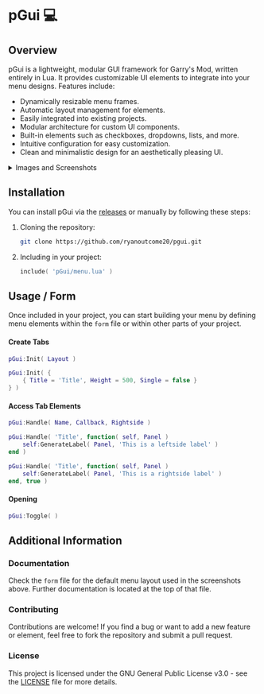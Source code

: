 # pGui 💻

## Overview

pGui is a lightweight, modular GUI framework for Garry's Mod, written entirely in Lua. It provides customizable UI elements to integrate into your menu designs. Features include:
  * Dynamically resizable menu frames.
  * Automatic layout management for elements.
  * Easily integrated into existing projects.
  * Modular architecture for custom UI components.
  * Built-in elements such as checkboxes, dropdowns, lists, and more.
  * Intuitive configuration for easy customization.
  * Clean and minimalistic design for an aesthetically pleasing UI.

<details>
  <summary>Images and Screenshots</summary>
  
  ![Framework Image #1](https://i.imgur.com/J51umuG.png)
  ![Framework Image #2](https://i.imgur.com/rf5vvaf.png)
  ![Framework Image #3](https://i.imgur.com/NAkpLWi.png)
  ![Framework Image #4](https://i.imgur.com/SC4OOpA.png)
</details>

## Installation

You can install pGui via the [releases](https://github.com/ryanoutcome20/pGui/releases/) or manually by following these steps:

1. Cloning the repository:
   ```bash
   git clone https://github.com/ryanoutcome20/pgui.git
   ```
2. Including in your project:
   ```lua
   include( 'pGui/menu.lua' )
   ```

## Usage / Form

Once included in your project, you can start building your menu by defining menu elements within the `form` file or within other parts of your project.

#### Create Tabs
```lua
pGui:Init( Layout )

pGui:Init( {
    { Title = 'Title', Height = 500, Single = false }
} )
```

#### Access Tab Elements
```lua
pGui:Handle( Name, Callback, Rightside )

pGui:Handle( 'Title', function( self, Panel )
    self:GenerateLabel( Panel, 'This is a leftside label' )
end )

pGui:Handle( 'Title', function( self, Panel )
    self:GenerateLabel( Panel, 'This is a rightside label' )
end, true )
```

#### Opening
```lua
pGui:Toggle( )
```

## Additional Information

### Documentation

Check the `form` file for the default menu layout used in the screenshots above. Further documentation is located at the top of that file.

### Contributing

Contributions are welcome! If you find a bug or want to add a new feature or element, feel free to fork the repository and submit a pull request.

### License

This project is licensed under the GNU General Public License v3.0 - see the [LICENSE](./LICENSE) file for more details.

